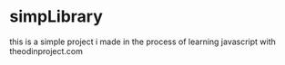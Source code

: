 # simpLibrary
this is a simple project i made in the process of learning javascript with theodinproject.com
